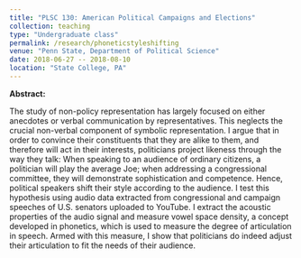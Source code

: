 ```yaml
---
title: "PLSC 130: American Political Campaigns and Elections"
collection: teaching
type: "Undergraduate class"
permalink: /research/phoneticstyleshifting
venue: "Penn State, Department of Political Science"
date: 2018-06-27 -- 2018-08-10
location: "State College, PA"
---
```


**Abstract:**

The study of non-policy representation has largely focused on either anecdotes or verbal communication by representatives. This neglects the crucial non-verbal component of symbolic representation. I argue that in order to convince their constituents that they are alike to them, and therefore will act in their interests, politicians project likeness through the way they talk: When speaking to an audience of ordinary citizens, a politician will play the average Joe; when addressing a congressional committee, they will demonstrate sophistication and competence. Hence, political speakers shift their style according to the audience. I test this hypothesis using audio data extracted from congressional and campaign speeches of U.S. senators uploaded to YouTube. I extract the acoustic properties of the audio signal and measure vowel space density, a concept developed in phonetics, which is used to measure the degree of articulation in speech. Armed with this measure, I show that politicians do indeed adjust their articulation to fit the needs of their audience.
